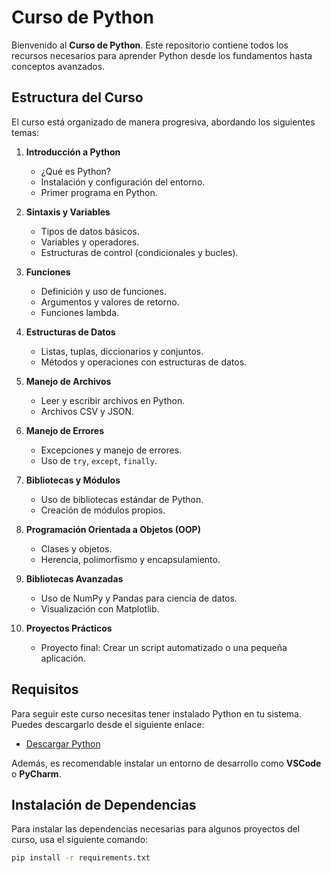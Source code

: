 # Curso de Python

Bienvenido al **Curso de Python**. Este repositorio contiene todos los recursos necesarios para aprender Python desde los fundamentos hasta conceptos avanzados.

## Estructura del Curso

El curso está organizado de manera progresiva, abordando los siguientes temas:

1. **Introducción a Python**
   - ¿Qué es Python?
   - Instalación y configuración del entorno.
   - Primer programa en Python.

2. **Sintaxis y Variables**
   - Tipos de datos básicos.
   - Variables y operadores.
   - Estructuras de control (condicionales y bucles).

3. **Funciones**
   - Definición y uso de funciones.
   - Argumentos y valores de retorno.
   - Funciones lambda.

4. **Estructuras de Datos**
   - Listas, tuplas, diccionarios y conjuntos.
   - Métodos y operaciones con estructuras de datos.

5. **Manejo de Archivos**
   - Leer y escribir archivos en Python.
   - Archivos CSV y JSON.

6. **Manejo de Errores**
   - Excepciones y manejo de errores.
   - Uso de `try`, `except`, `finally`.

7. **Bibliotecas y Módulos**
   - Uso de bibliotecas estándar de Python.
   - Creación de módulos propios.

8. **Programación Orientada a Objetos (OOP)**
   - Clases y objetos.
   - Herencia, polimorfismo y encapsulamiento.

9. **Bibliotecas Avanzadas**
   - Uso de NumPy y Pandas para ciencia de datos.
   - Visualización con Matplotlib.

10. **Proyectos Prácticos**
    - Proyecto final: Crear un script automatizado o una pequeña aplicación.

## Requisitos

Para seguir este curso necesitas tener instalado Python en tu sistema. Puedes descargarlo desde el siguiente enlace:

- [Descargar Python](https://www.python.org/downloads/)

Además, es recomendable instalar un entorno de desarrollo como **VSCode** o **PyCharm**.

## Instalación de Dependencias

Para instalar las dependencias necesarias para algunos proyectos del curso, usa el siguiente comando:

```bash
pip install -r requirements.txt

